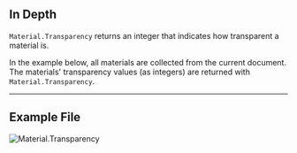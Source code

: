 ## In Depth
`Material.Transparency` returns an integer that indicates how transparent a material is.

In the example below, all materials are collected from the current document. The materials' transparency values (as integers) are returned with `Material.Transparency`.
___
## Example File

![Material.Transparency](./Revit.Elements.Material.Transparency_img.jpg)
